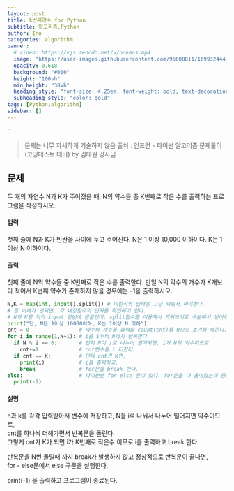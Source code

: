 ```yaml
---
layout: post
title: k번째약수 for Python
subtitle: 알고리즘,Python
author: Ino
categories: algorithm
banner:
  # video: https://vjs.zencdn.net/v/oceans.mp4
  image: "https://user-images.githubusercontent.com/95608811/169932444-32124c9a-4013-4864-acf7-59a3db654886.png"
  opacity: 0.618
  background: "#000"
  height: "100vh"
  min_height: "38vh"
  heading_style: "font-size: 4.25em; font-weight: bold; text-decoration: underline"
  subheading_style: "color: gold"
tags: [Python,algorithm]
sidebar: []
---   
```

``
> 문제는 너무 자세하게 기술하지 않음
> 출처 : 인프런 - 파이썬 알고리즘 문제풀이 (코딩테스트 대비) by 김태원 강사님 

## 문제
두 개의 자연수 N과 K가 주어졌을 때, N의 약수들 중 K번째로 작은 수를 출력하는 프로그램을 작성하시오.

#### 입력
첫째 줄에 N과 K가 빈칸을 사이에 두고 주어진다. N은 1 이상 10,000 이하이다. K는 1 이상 N 이하이다.

#### 출력
첫째 줄에 N의 약수들 중 K번째로 작은 수를 출력한다. 만일 N의 약수의 개수가 K개보다 적어서 K번째 약수가 존재하지 않을 경우에는 -1을 출력하시오.

```Python
N,K = map(int, input().split()) # 이런식의 입력은 그냥 외워서 써야한다.
# 잘 이해가 안되면, 각 내장함수의 인자를 확인해야 한다.
# N과 K를 각각 input 한번에 받을건데, split함수를 이용해서 띄워쓰기로 구분해서 넣어주고 int형태로 바꿔준다.
print("단, N은 1이상 10000이하, K는 1이상 N 이하")
cnt = 0                # 약수의 개수를 출력할 count(cnt)를 0으로 초기화 해준다.
for i in range(1,N+1): # i를 1부터 N까지 반복한다.
  if N % i == 0:       # 만약 N이 i로 나누어 떨어지면, i가 N의 약수이므로
    cnt+=1             # cnt변수를 1 더한다.
  if cnt == K:         # 만약 cnt가 K면,
    print(i)           # i를 출력하고,
    break              # for문을 break 한다.
else:                  # 파이썬엔 for-else 문이 있다. for문을 다 돌아았는데 중간에 break 가 안되면, else문을 실행시킨다. (for문을 다 돌았는데 break 가 안되면, 약수가 존재하지 않는다.)
  print(-1)
```

#### 설명
n과 k를 각각 입력받아서 변수에 저장하고, N을 i로 나눠서 나누어 떨어지면 약수이므로,   
cnt를 하나씩 더해가면서 반복문을 돌린다.    
그렇게 cnt가 K가 되면 i가 K번째로 작은수 이므로 i를 출력하고 break 한다.    

반복문을 N번 돌릴때 까지 break가 발생하지 않고 정상적으로 반복문이 끝나면,    
for - else문에서 else 구문을 실행한다.    

print(-1) 을 출력하고 프로그램이 종료된다. 